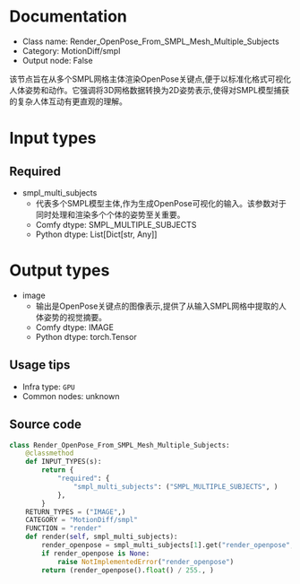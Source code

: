 
# Documentation
- Class name: Render_OpenPose_From_SMPL_Mesh_Multiple_Subjects
- Category: MotionDiff/smpl
- Output node: False

该节点旨在从多个SMPL网格主体渲染OpenPose关键点,便于以标准化格式可视化人体姿势和动作。它强调将3D网格数据转换为2D姿势表示,使得对SMPL模型捕获的复杂人体互动有更直观的理解。

# Input types
## Required
- smpl_multi_subjects
    - 代表多个SMPL模型主体,作为生成OpenPose可视化的输入。该参数对于同时处理和渲染多个个体的姿势至关重要。
    - Comfy dtype: SMPL_MULTIPLE_SUBJECTS
    - Python dtype: List[Dict[str, Any]]

# Output types
- image
    - 输出是OpenPose关键点的图像表示,提供了从输入SMPL网格中提取的人体姿势的视觉摘要。
    - Comfy dtype: IMAGE
    - Python dtype: torch.Tensor


## Usage tips
- Infra type: `GPU`
- Common nodes: unknown


## Source code
```python
class Render_OpenPose_From_SMPL_Mesh_Multiple_Subjects:
    @classmethod
    def INPUT_TYPES(s):
        return {
            "required": {
                "smpl_multi_subjects": ("SMPL_MULTIPLE_SUBJECTS", )
            },
        }
    RETURN_TYPES = ("IMAGE",)
    CATEGORY = "MotionDiff/smpl"
    FUNCTION = "render"
    def render(self, smpl_multi_subjects):
        render_openpose = smpl_multi_subjects[1].get("render_openpose", None)
        if render_openpose is None:
            raise NotImplementedError("render_openpose")
        return (render_openpose().float() / 255., )

```
